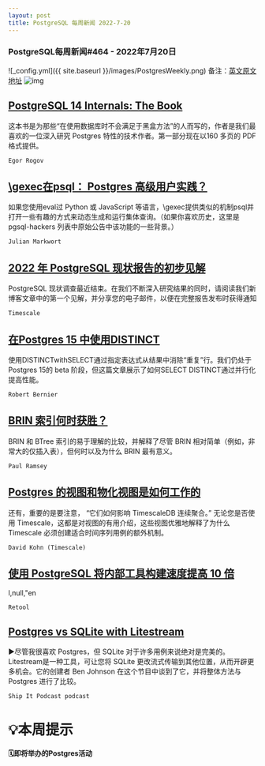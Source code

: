 ```yaml
---
layout: post
title: PostgreSQL 每周新闻 2022-7-20
---
```

### PostgreSQL每周新闻#464 - 2022年7月20日
![_config.yml]({{ site.baseurl }}/images/PostgresWeekly.png)
备注：[英文原文地址](https://postgresweekly.com/issues/464)
![img](https://res.cloudinary.com/cpress/image/upload/w_1280,e_sharpen:60/v1658323472/dzjcs83w9wc1pcds23iz.jpg)
## [PostgreSQL 14 Internals: The Book](https://postgresweekly.com/link/126389/web)
这本书是为那些“在使用数据库时不会满足于黑盒方法”的人而写的，作者是我们最喜欢的一位深入研究 Postgres 特性的技术作者。第一部分现在以160 多页的 PDF 格式提供。


`Egor Rogov `
## [\gexec在psql： Postgres 高级用户实践？](https://postgresweekly.com/link/126391/web)
如果您使用eval过 Python 或 JavaScript 等语言，\gexec提供类似的机制psql并打开一些有趣的方式来动态生成和运行集体查询。（如果你喜欢历史，这里是pgsql-hackers 列表中原始公告中该功能的一些背景。） 


`Julian Markwort `
## [2022 年 PostgreSQL 现状报告的初步见解](https://postgresweekly.com/link/126393/web)
PostgreSQL 现状调查最近结束。在我们不断深入研究结果的同时，请阅读我们新博客文章中的第一个见解，并分享您的电子邮件，以便在完整报告发布时获得通知


`Timescale `
## [在Postgres 15 中使用DISTINCT](https://postgresweekly.com/link/126400/web)
使用DISTINCTwithSELECT通过指定表达式从结果中消除“重复”行。我们仍处于Postgres 15的 beta 阶段，但这篇文章展示了如何SELECT DISTINCT通过并行化提高性能。


`Robert Bernier `
## [BRIN 索引何时获胜？](https://postgresweekly.com/link/126402/web)
BRIN 和 BTree 索引的易于理解的比较，并解释了尽管 BRIN 相对简单（例如，非常大的仅插入表），但何时以及为什么 BRIN 最有意义。


`Paul Ramsey `
## [Postgres 的视图和物化视图是如何工作的](https://postgresweekly.com/link/126403/web)
还有，重要的是要注意， “它们如何影响 TimescaleDB 连续聚合。” 无论您是否使用 Timescale，这都是对视图的有用介绍，这些视图优雅地解释了为什么 Timescale 必须创建适合时间序列用例的额外机制。


`David Kohn (Timescale) `
## [使用 PostgreSQL 将内部工具构建速度提高 10 倍](https://postgresweekly.com/link/126404/web)
l,null,"en


`Retool `
## [Postgres vs SQLite with Litestream](https://postgresweekly.com/link/126405/web)
▶尽管我很喜欢 Postgres，但 SQLite 对于许多用例来说绝对是完美的。Litestream是一种工具，可让您将 SQLite 更改流式传输到其他位置，从而开辟更多机会。它的创建者 Ben Johnson 在这个节目中谈到了它，并将整体方法与 Postgres 进行了比较。 


`Ship It Podcast podcast`
# 💡本周提示


**🗓即将举办的Postgres活动**
